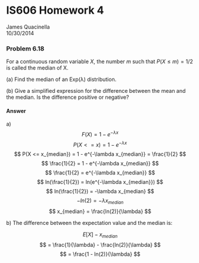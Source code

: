 # IS606 Homework 4
James Quacinella  
10/30/2014  

### Problem 6.18

For a continuous random variable $X$, the number $m$ such that $P (X ≤ m) = 1/2$ is called the median of X.

(a) Find the median of an Exp(λ) distribution.

(b) Give a simplified expression for the difference between the mean and the median. Is the difference positive or negative?
 
#### Answer

a) $$ F(X) = 1 - e^{-\lambda x} $$
$$ P(X <= x) = 1 - e^{-\lambda x} $$
$$ P(X <= x_{median}) = 1 - e^{-\lambda x_{median}} = \frac{1}{2} $$
$$ \frac{1}{2} = 1 - e^{-\lambda x_{median}} $$
$$ \frac{1}{2} = e^{-\lambda x_{median}} $$
$$ ln(\frac{1}{2}) = ln(e^{-\lambda x_{median}}) $$
$$ ln(\frac{1}{2}) = -\lambda x_{median} $$
$$ -ln(2) = -\lambda x_{median} $$
$$ x_{median} = \frac{ln(2)}{\lambda} $$

b) The difference between the expectation value and the median is:

$$ E[X] - x_{median} $$
$$ = \frac{1}{\lambda} - \frac{ln(2)}{\lambda} $$
$$ = \frac{1 - ln(2)}{\lambda} $$
